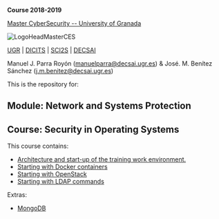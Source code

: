**Course 2018-2019**

[Master CyberSecurity -- University of Granada](http://ucys.ugr.es/master-propio-en-ciberseguridad/)

![LogoHeadMasterCES](https://sites.google.com/site/manuparra/home/logo_master_ciber.png)


[UGR](http://www.ugr.es) | [DICITS](http://dicits.ugr.es) | [SCI2S](http://sci2s.ugr.es) | [DECSAI](http://decsai.ugr.es)

Manuel J. Parra Royón (manuelparra@decsai.ugr.es) & José. M. Benítez Sánchez (j.m.benitez@decsai.ugr.es)


This is the repository for:

## Module: Network and Systems Protection 
## Course: Security in Operating Systems

This  course contains:

- [Architecture and start-up of the training work environment.](./Practice/architecture.md)
- [Starting with Docker containers](./Docker/starting_docker.md)
- [Starting with OpenStack](./OpenStack/starting_openstack.md)
- [Starting with LDAP commands](./LDAP/starting_ldap.md)


Extras:

- [MongoDB](./MongoDB/starting_mongodb.md)

